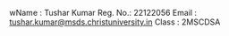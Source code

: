 wName : Tushar Kumar 
Reg. No.: 22122056
Email : tushar.kumar@msds.christuniversity.in
Class : 2MSCDSA
